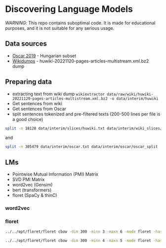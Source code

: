 # Discovering Language Models
_WARNING_: This repo contains suboptimal code.
It is made for educational purposes, and it
is not suitable for any serious usage.

## Data sources
+ [Oscar 2019](https://oscar-project.org/post/oscar-2019/) - Hungarian subset
+ [Wikidumps](https://dumps.wikimedia.org/huwiki/20221120/) - huwiki-20221120-pages-articles-multistream.xml.bz2 dump

## Preparing data
+ extracting text from wiki dump `wikiextractor data/raw/wiki/huwiki-20221120-pages-articles-multistream.xml.bz2 -o data/interim/huwiki`
+ Get sentences from wiki
+ Get sentences from Oscar
+ split sentences tokenized and pre-filtered texts
  (200-500 lines per file is a good choice)
```bash
split -n 18128 data/interim/slices/huwiki.txt data/interim/wiki_slices/huwiki_sliced
```
and
```bash
split -n 305479 data/interim/oscar.txt data/interim/oscar/oscar_split
```

## LMs
+ Pointwise Mutual Information (PMI) Matrix
+ SVD PMI Matrix
+ word2vec (Gensim)
+ bert (transformers)
+ floret (SpaCy & thinC)

### word2vec

### floret
```bash
../../opt/floret/floret cbow -dim 300 -minn 3 -maxn 6 -mode floret -hashCount 4 -bucket 50000 -input data/interim/huwiki.txt -output models/floret/huwiki/huwiki_vectors
```
```bash
../../opt/floret/floret cbow -dim 300 -minn 4 -maxn 5 -mode floret -hashCount 4 -bucket 50000 -input data/interim/oscar.txt -output models/floret/oscar/oscar_vectors
```